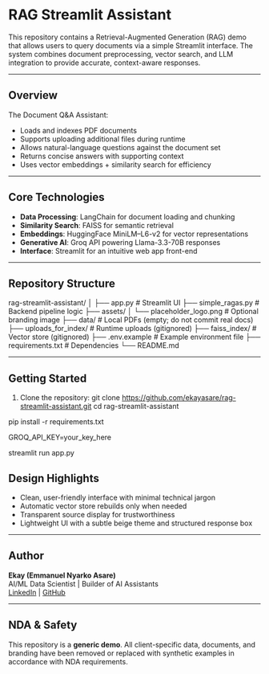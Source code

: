 # RAG Streamlit Assistant

This repository contains a Retrieval-Augmented Generation (RAG) demo that allows users to query documents via a simple Streamlit interface. The system combines document preprocessing, vector search, and LLM integration to provide accurate, context-aware responses.

---

## Overview

The Document Q&A Assistant:
- Loads and indexes PDF documents
- Supports uploading additional files during runtime
- Allows natural-language questions against the document set
- Returns concise answers with supporting context
- Uses vector embeddings + similarity search for efficiency

---

## Core Technologies

- **Data Processing**: LangChain for document loading and chunking  
- **Similarity Search**: FAISS for semantic retrieval  
- **Embeddings**: HuggingFace MiniLM–L6-v2 for vector representations  
- **Generative AI**: Groq API powering Llama-3.3-70B responses  
- **Interface**: Streamlit for an intuitive web app front-end  

---

## Repository Structure

rag-streamlit-assistant/
│
├── app.py # Streamlit UI
├── simple_ragas.py # Backend pipeline logic
├── assets/
│ └── placeholder_logo.png # Optional branding image
├── data/ # Local PDFs (empty; do not commit real docs)
├── uploads_for_index/ # Runtime uploads (gitignored)
├── faiss_index/ # Vector store (gitignored)
├── .env.example # Example environment file
├── requirements.txt # Dependencies
└── README.md


---

## Getting Started

1. Clone the repository:
git clone https://github.com/ekayasare/rag-streamlit-assistant.git
cd rag-streamlit-assistant

pip install -r requirements.txt

GROQ_API_KEY=your_key_here

streamlit run app.py

## Design Highlights

- Clean, user-friendly interface with minimal technical jargon  
- Automatic vector store rebuilds only when needed  
- Transparent source display for trustworthiness  
- Lightweight UI with a subtle beige theme and structured response box  

---

## Author

**Ekay (Emmanuel Nyarko Asare)**  
AI/ML Data Scientist | Builder of AI Assistants  
[LinkedIn](https://www.linkedin.com/in/emmanuel-asare-6b952827b/) | [GitHub](https://github.com/ekayasare)

---

## NDA & Safety

This repository is a **generic demo**. All client-specific data, documents, and branding have been removed or replaced with synthetic examples in accordance with NDA requirements.
